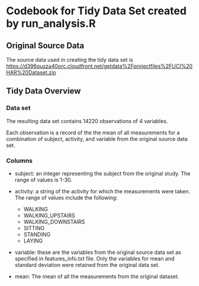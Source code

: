# Codebook for Tidy Data Set created by run_analysis.R

## Original Source Data

The source data used in creating the tidy data set is https://d396qusza40orc.cloudfront.net/getdata%2Fprojectfiles%2FUCI%20HAR%20Dataset.zip

## Tidy Data Overview

### Data set

The resulting data set contains 14220 observations of 4 variables.  

Each observation is a record of the the mean of all measurements for a combination of subject, activity, and variable from the original source data set.

### Columns

- subject:  an integer representing the subject from the original study.  The range of values is 1-30.

- activity: a string of the activity for which the measurements were taken.  The range of values include the following:
  - WALKING
  - WALKING_UPSTAIRS
  - WALKING_DOWNSTAIRS
  - SITTING
  - STANDING
  - LAYING

- variable:  these are the variables from the original source data set as specified in features_info.txt file.  Only the variables for mean and standard deviation were retained from the original data set.

- mean:  The mean of all the measurements from the original dataset.
